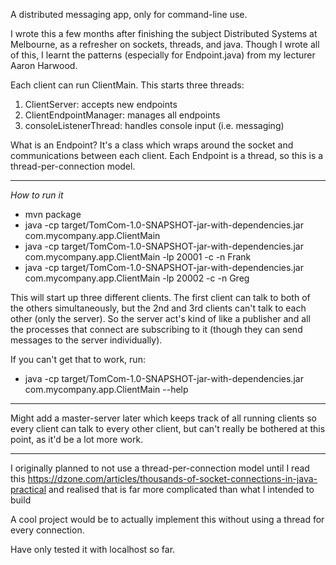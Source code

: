 A distributed messaging app, only for command-line use.

I wrote this a few months after finishing the subject Distributed Systems at Melbourne, as a refresher 
on sockets, threads, and java. Though I wrote all of this, I learnt the patterns 
(especially for Endpoint.java) from my lecturer Aaron Harwood.

Each client can run ClientMain. This starts three threads:
1. ClientServer: accepts new endpoints
2. ClientEndpointManager: manages all endpoints
3. consoleListenerThread: handles console input (i.e. messaging)

What is an Endpoint? It's a class which wraps around the socket and communications between each client.
Each Endpoint is a thread, so this is a thread-per-connection model.

-------------------------------------------------------------------------------------------------------------

*How to run it*
- mvn package
- java -cp target/TomCom-1.0-SNAPSHOT-jar-with-dependencies.jar com.mycompany.app.ClientMain
- java -cp target/TomCom-1.0-SNAPSHOT-jar-with-dependencies.jar com.mycompany.app.ClientMain -lp 20001 -c -n Frank
- java -cp target/TomCom-1.0-SNAPSHOT-jar-with-dependencies.jar com.mycompany.app.ClientMain -lp 20002 -c -n Greg

This will start up three different clients. The first client can talk to both of the others simultaneously,
but the 2nd and 3rd clients can't talk to each other (only the server). So the server act's kind of like a
publisher and all the processes that connect are subscribing to it (though they can send messages to the
server individually).

If you can't get that to work, run:
- java -cp target/TomCom-1.0-SNAPSHOT-jar-with-dependencies.jar com.mycompany.app.ClientMain --help

-------------------------------------------------------------------------------------------------------------

Might add a master-server later which keeps track of all running clients so every client can talk to every
other client, but can't really be bothered at this point, as it'd be a lot more work.

-------------------------------------------------------------------------------------------------------------

I originally planned to not use a thread-per-connection model until I read this
https://dzone.com/articles/thousands-of-socket-connections-in-java-practical and realised that is far more
complicated than what I intended to build

A cool project would be to actually implement this without using a thread for every connection.

Have only tested it with localhost so far.